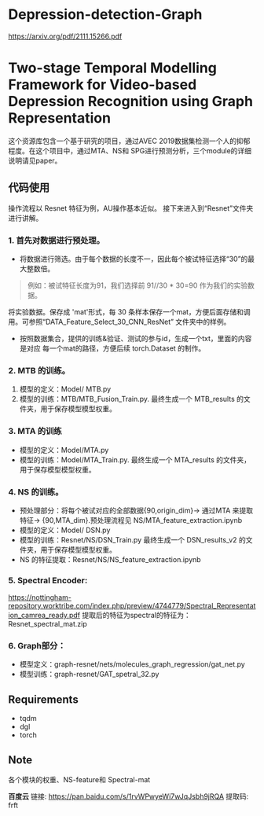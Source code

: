 # Depression-detection-Graph

https://arxiv.org/pdf/2111.15266.pdf

# Two-stage Temporal Modelling Framework for Video-based Depression Recognition using Graph Representation

这个资源库包含一个基于研究的项目，通过AVEC 2019数据集检测一个人的抑郁程度。在这个项目中，通过MTA、NS和 SPG进行预测分析，三个module的详细说明请见paper。

## 代码使用
操作流程以 Resnet 特征为例，AU操作基本近似。
接下来进入到“Resnet”文件夹进行讲解。
### 1. 首先对数据进行预处理。
   - 将数据进行筛选。由于每个数据的长度不一，因此每个被试特征选择“30”的最大整数倍。
> 例如：被试特征长度为91，我们选择前 91//30 * 30=90 作为我们的实验数据。

   将实验数据。保存成 'mat'形式，每 30 条样本保存一个mat，方便后面存储和调用。可参照“DATA_Feature_Select_30_CNN_ResNet” 文件夹中的样例。
   - 按照数据集合，提供的训练&验证、测试的参与id，生成一个txt，里面的内容是对应 每一个mat的路径，方便后续 torch.Dataset 的制作。
   
### 2. MTB 的训练。

1. 模型的定义：Model/ MTB.py
2. 模型的训练：MTB/MTB_Fusion_Train.py. 最终生成一个 MTB_results 的文件夹，用于保存模型模型权重。

### 3. MTA 的训练

- 模型的定义：Model/MTA.py
- 模型的训练：Model/MTA_Train.py. 最终生成一个 MTA_results 的文件夹，用于保存模型模型权重。

### 4. NS 的训练。
- 预处理部分：将每个被试对应的全部数据{90,origin_dim}-> 通过MTA 来提取特征-> {90,MTA_dim}.预处理流程见 NS/MTA_feature_extraction.ipynb
-  模型的定义：Model/ DSN.py
-  模型的训练：Resnet/NS/DSN_Train.py  最终生成一个 DSN_results_v2 的文件夹，用于保存模型模型权重。
-  NS 的特征提取：Resnet/NS/NS_feature_extraction.ipynb

### 5. Spectral Encoder:
https://nottingham-repository.worktribe.com/index.php/preview/4744779/Spectral_Representation_camrea_ready.pdf
提取后的特征为spectral的特征为：Resnet_spectral_mat.zip

### 6. Graph部分：
- 模型定义：graph-resnet/nets/molecules_graph_regression/gat_net.py
- 模型训练：graph-resnet/GAT_spetral_32.py

## Requirements
- tqdm
- dgl
- torch

## Note
各个模块的权重、NS-feature和 Spectral-mat

**百度云**
链接: https://pan.baidu.com/s/1rvWPwyeWi7wJqJsbh9jRQA 提取码: frft
